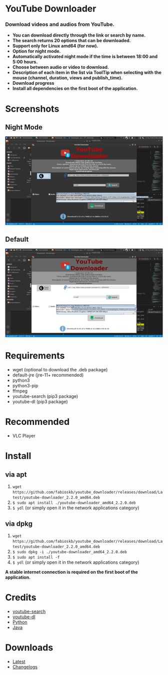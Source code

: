 # YouTube Downloader
### Download videos and audios from YouTube.
* **You can download directly through the link or search by name.** 
* **The search returns 20 options that can be downloaded.**
* **Support only for Linux amd64 (for now).**
* **Option for night mode.**
* **Automatically activated night mode if the time is between 18:00 and 5:00 hours.**
* **Choose between audio or video to download.**
* **Description of each item in the list via ToolTip when selecting with the mouse (channel, duration, views and publish_time).**
* **Download progress**
* **Install all dependencies on the first boot of the application.**

# Screenshots
## Night Mode
![ydlNightMode](./screenshots/youtube_downloader_night_mode.png "Night Mode YouTube Downloader")
## Default
![ydl](./screenshots/youtube_downloader.png "Default YouTube Downloader")

# Requirements
* wget (optional to download the .deb package)
* default-jre (jre-11+ recommended)
* python3
* python3-pip
* ffmpeg
* youtube-search (pip3 package)
* youtube-dl (pip3 package)

# Recommended
* VLC Player

# Install
## via apt
1. `wget https://github.com/fabioskb/youtube_downloader/releases/download/Latest/youtube-downloader_2.2.0_amd64.deb` 
2. `$ sudo apt install ./youtube-downloader_amd64_2.2.0.deb` 
1. `$ ydl` (or simply open it in the network applications category)
## via dpkg 
1. `wget https://github.com/fabioskb/youtube_downloader/releases/download/Latest/youtube-downloader_2.2.0_amd64.deb` 
2. `$ sudo dpkg -i ./youtube-downloader_amd64_2.2.0.deb` 
3. `$ sudo apt install -f`
4. `$ ydl` (or simply open it in the network applications category)

**A stable internet connection is required on the first boot of the application.**

# Credits
* [youtube-search](https://pypi.org/project/youtube-search/ "Python function for searching for youtube videos to avoid using their heavily rate-limited API")
* [youtube-dl](https://pypi.org/project/youtube_dl/ "Command-line program to download videos from YouTube.com and other video sites")
* [Python](https://www.python.org/ "Python site")
* [Java](https://www.java.com "Java site")

# Downloads
* <a href="https://github.com/fabioskb/youtube_downloader/releases/Latest">Latest</a>
* <a href="https://github.com/fabioskb/changes/blob/main/youdl.md">Changelogs</a>
